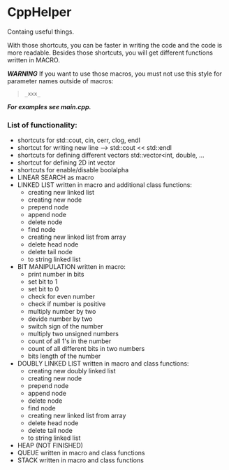 # CppHelper
Containg useful things.

With those shortcuts, you can be faster in writing the code and the code is more readable.
Besides those shortcuts, you will get different functions written in MACRO.


_**WARNING**_
If you want to use those macros, you must not use this style for parameter names outside of macros: 
> `_xxx_`

_**For examples see main.cpp.**_

### List of functionality:
- shortcuts for std::cout, cin, cerr, clog, endl
- shortcut for writing new line --> std::cout << std::endl
- shortcuts for defining different vectors std::vector<int, double, ...
- shortcut for defining 2D int vector
- shortcuts for enable/disable boolalpha
- LINEAR SEARCH as macro
- LINKED LIST written in macro and additional class functions:
    - creating new linked list
    - creating new node
    - prepend node
    - append node
    - delete node
    - find node
    - creating new linked list from array
    - delete head node
    - delete tail node
    - to string linked list
- BIT MANIPULATION written in macro:
    - print number in bits
    - set bit to 1
    - set bit to 0
    - check for even number
    - check if number is positive
    - multiply number by two
    - devide number by two
    - switch sign of the number
    - multiply two unsigned numbers
    - count of all 1's in the number
    - count of all different bits in two numbers
    - bits length of the number
- DOUBLY LINKED LIST written in macro and class functions:
    - creating new doubly linked list
    - creating new node
    - prepend node
    - append node
    - delete node
    - find node
    - creating new linked list from array
    - delete head node
    - delete tail node
    - to string linked list
- HEAP (NOT FINISHED)
- QUEUE written in macro and class functions
- STACK written in macro and class functions






